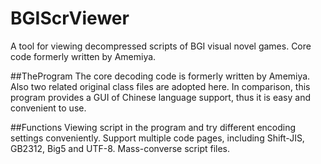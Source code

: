 # BGIScrViewer
A tool for viewing decompressed scripts of BGI visual novel games. Core code formerly written by Amemiya.

##TheProgram
The core decoding code is formerly written by Amemiya. Also two related original class files are adopted here.
In comparison, this program provides a GUI of Chinese language support, thus it is easy and convenient to use.

##Functions
Viewing script in the program and try different encoding settings conveniently.
Support multiple code pages, including Shift-JIS, GB2312, Big5 and UTF-8.
Mass-converse script files.


